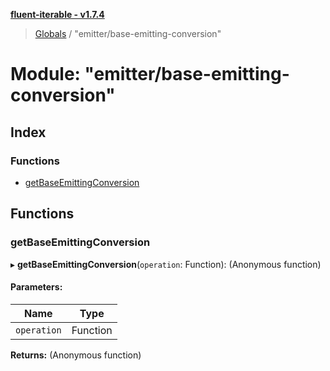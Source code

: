 **[fluent-iterable - v1.7.4](../README.md)**

> [Globals](../README.md) / "emitter/base-emitting-conversion"

# Module: "emitter/base-emitting-conversion"

## Index

### Functions

* [getBaseEmittingConversion](_emitter_base_emitting_conversion_.md#getbaseemittingconversion)

## Functions

### getBaseEmittingConversion

▸ **getBaseEmittingConversion**(`operation`: Function): (Anonymous function)

#### Parameters:

Name | Type |
------ | ------ |
`operation` | Function |

**Returns:** (Anonymous function)
